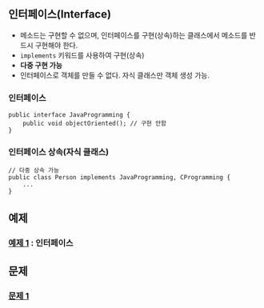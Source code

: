 ## 인터페이스(Interface)
- 메소드는 구현할 수 없으며, 인터페이스를 구현(상속)하는 클래스에서 메소드를 반드시 구현해야 한다.
- `implements` 키워드를 사용하여 구현(상속)
- **다중 구현 가능**
- 인터페이스로 객체를 만들 수 없다. 자식 클래스만 객체 생성 가능.
### 인터페이스
```
public interface JavaProgramming {
    public void objectOriented(); // 구현 안함
}
```

### 인터페이스 상속(자식 클래스)
```
// 다중 상속 가능
public class Person implements JavaProgramming, CProgramming {  
    ...
}
```

## 예제
### [예제 1](ex01) : 인터페이스

## 문제
### [문제 1](quiz01/README.md)
